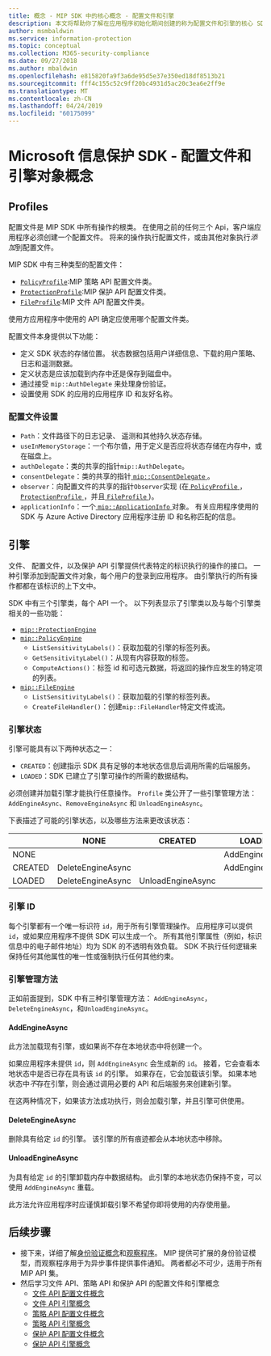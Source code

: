 ```yaml
---
title: 概念 - MIP SDK 中的核心概念 - 配置文件和引擎
description: 本文将帮助你了解在应用程序初始化期间创建的称为配置文件和引擎的核心 SDK 概念。
author: msmbaldwin
ms.service: information-protection
ms.topic: conceptual
ms.collection: M365-security-compliance
ms.date: 09/27/2018
ms.author: mbaldwin
ms.openlocfilehash: e815820fa9f3a6de95d5e37e350ed18df8513b21
ms.sourcegitcommit: fff4c155c52c9ff20bc4931d5ac20c3ea6e2ff9e
ms.translationtype: MT
ms.contentlocale: zh-CN
ms.lasthandoff: 04/24/2019
ms.locfileid: "60175099"
---
```

# <a name="microsoft-information-protection-sdk---profile-and-engine-object-concepts"></a>Microsoft 信息保护 SDK - 配置文件和引擎对象概念

## <a name="profiles"></a>Profiles

配置文件是 MIP SDK 中所有操作的根类。 在使用之前的任何三个 Api，客户端应用程序必须创建一个配置文件。 将来的操作执行配置文件，或由其他对象执行*添加*到配置文件。

MIP SDK 中有三种类型的配置文件：

- [`PolicyProfile`](reference/class_mip_policyprofile.md):MIP 策略 API 配置文件类。
- [`ProtectionProfile`](reference/class_mip_protectionprofile.md):MIP 保护 API 配置文件类。
- [`FileProfile`](reference/class_mip_fileprofile.md):MIP 文件 API 配置文件类。

使用方应用程序中使用的 API 确定应使用哪个配置文件类。

配置文件本身提供以下功能：

- 定义 SDK 状态的存储位置。 状态数据包括用户详细信息、下载的用户策略、日志和遥测数据。
- 定义状态是应该加载到内存中还是保存到磁盘中。
- 通过接受 `mip::AuthDelegate` 来处理身份验证。
- 设置使用 SDK 的应用的应用程序 ID 和友好名称。

### <a name="profile-settings"></a>配置文件设置

- `Path`：文件路径下的日志记录、 遥测和其他持久状态存储。
- `useInMemoryStorage`：一个布尔值，用于定义是否应将状态存储在内存中，或在磁盘上。
- `authDelegate`：类的共享的指针`mip::AuthDelegate`。 
- `consentDelegate`：类的共享的指针[ `mip::ConsentDelegate` ](reference/class_mip_consentdelegate.md)。 
- `observer`：向配置文件的共享的指针`Observer`实现 (在[ `PolicyProfile` ](reference/class_mip_policyprofile_observer.md)， [ `ProtectionProfile` ](reference/class_mip_protectionprofile_observer.md)，并且[ `FileProfile` ](reference/class_mip_fileprofile_observer.md))。
- `applicationInfo`：一个[ `mip::ApplicationInfo` ](reference/mip-enums-and-structs.md#structures)对象。 有关应用程序使用的 SDK 与 Azure Active Directory 应用程序注册 ID 和名称匹配的信息。

## <a name="engines"></a>引擎

文件、 配置文件，以及保护 API 引擎提供代表特定的标识执行的操作的接口。 一种引擎添加到配置文件对象，每个用户的登录到应用程序。 由引擎执行的所有操作都都在该标识的上下文中。

SDK 中有三个引擎类，每个 API 一个。 以下列表显示了引擎类以及与每个引擎类相关的一些功能：

- [`mip::ProtectionEngine`](reference/class_mip_protectionengine.md)
- [`mip::PolicyEngine`](reference/class_mip_policyengine.md)
  - `ListSensitivityLabels()`：获取加载的引擎的标签列表。
  - `GetSensitivityLabel()`：从现有内容获取的标签。
  - `ComputeActions()`：标签 id 和可选元数据，将返回的操作应发生的特定项的列表。
- [`mip::FileEngine`](reference/class_mip_fileengine.md)
  - `ListSensitivityLabels()`：获取加载的引擎的标签列表。
  - `CreateFileHandler()`：创建`mip::FileHandler`特定文件或流。

### <a name="engine-states"></a>引擎状态

引擎可能具有以下两种状态之一：

- `CREATED`：创建指示 SDK 具有足够的本地状态信息后调用所需的后端服务。
- `LOADED`：SDK 已建立了引擎可操作的所需的数据结构。

必须创建并加载引擎才能执行任意操作。 `Profile` 类公开了一些引擎管理方法：`AddEngineAsync`、`RemoveEngineAsync` 和 `UnloadEngineAsync`。

下表描述了可能的引擎状态，以及哪些方法来更改该状态：

|         | NONE              | CREATED           | LOADED         |
|---------|-------------------|-------------------|----------------|
| NONE    |                   |                   | AddEngineAsync |
| CREATED | DeleteEngineAsync |                   | AddEngineAsync |
| LOADED  | DeleteEngineAsync | UnloadEngineAsync |                |

### <a name="engine-id"></a>引擎 ID

每个引擎都有一个唯一标识符 `id`，用于所有引擎管理操作。 应用程序可以提供`id`，或如果应用程序不提供 SDK 可以生成一个。 所有其他引擎属性（例如，标识信息中的电子邮件地址）均为 SDK 的不透明有效负载。 SDK 不执行任何逻辑来保持任何其他属性的唯一性或强制执行任何其他约束。

### <a name="engine-management-methods"></a>引擎管理方法

正如前面提到，SDK 中有三种引擎管理方法： `AddEngineAsync`， `DeleteEngineAsync`，和`UnloadEngineAsync`。

#### <a name="addengineasync"></a>AddEngineAsync

此方法加载现有引擎，或如果尚不存在本地状态中将创建一个。

如果应用程序未提供 `id`，则 `AddEngineAsync` 会生成新的 `id`。 接着，它会查看本地状态中是否已存在具有该 `id` 的引擎。 如果存在，它会加载该引擎。 如果本地状态中*不*存在引擎，则会通过调用必要的 API 和后端服务来创建新引擎。

在这两种情况下，如果该方法成功执行，则会加载引擎，并且引擎可供使用。

#### <a name="deleteengineasync"></a>DeleteEngineAsync

删除具有给定 `id` 的引擎。 该引擎的所有痕迹都会从本地状态中移除。

#### <a name="unloadengineasync"></a>UnloadEngineAsync

为具有给定 `id` 的引擎卸载内存中数据结构。 此引擎的本地状态仍保持不变，可以使用 `AddEngineAsync` 重载。

此方法允许应用程序时应谨慎卸载引擎不希望你即将使用的内存使用量。

## <a name="next-steps"></a>后续步骤

- 接下来，详细了解[身份验证概念](concept-authentication-cpp.md)和[观察程序](concept-async-observers.md)。 MIP 提供可扩展的身份验证模型，而观察程序用于为异步事件提供事件通知。 两者都必不可少，适用于所有 MIP API 集。
- 然后学习文件 API、策略 API 和保护 API 的配置文件和引擎概念
  - [文件 API 配置文件概念](concept-profile-engine-file-profile-cpp.md)
  - [文件 API 引擎概念](concept-profile-engine-file-engine-cpp.md)
  - [策略 API 配置文件概念](concept-profile-engine-file-profile-cpp.md)
  - [策略 API 引擎概念](concept-profile-engine-file-engine-cpp.md)
  - [保护 API 配置文件概念](concept-profile-engine-file-profile-cpp.md)
  - [保护 API 引擎概念](concept-profile-engine-file-engine-cpp.md)  
